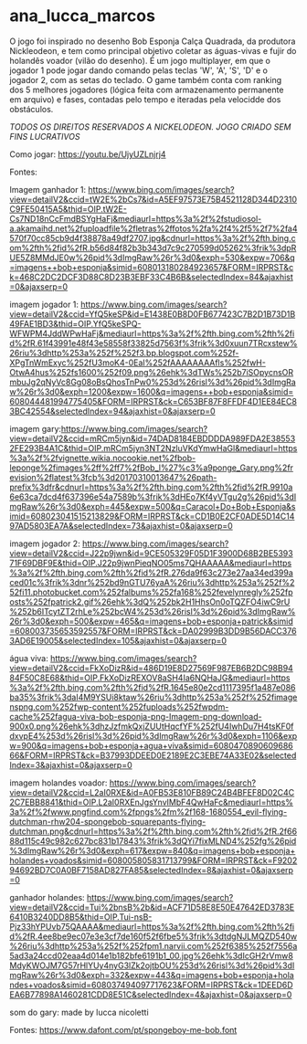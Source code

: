 # ana_lucca_marcos

O jogo foi inspirado no desenho Bob Esponja Calça Quadrada, da produtora Nickleodeon, e tem como principal objetivo coletar as águas-vivas e fujir do holandês voador (vilão do desenho). É um jogo multiplayer, em que o jogador 1 pode jogar dando comando pelas teclas 'W', 'A', 'S', 'D' e o jogador 2, com as setas do teclado. O game também conta com ranking dos 5 melhores jogadores (lógica feita com armazenamento permanente em arquivo) e fases, contadas pelo tempo e iteradas pela velocidde dos obstáculos.

*TODOS OS DIREITOS RESERVADOS A NICKELODEON. JOGO CRIADO SEM FINS LUCRATIVOS*

Como jogar: https://youtu.be/UjyUZLnjrj4  

Fontes:

Imagem ganhador 1: https://www.bing.com/images/search?view=detailV2&ccid=tW2E%2bCs7&id=A5EF97573E75B4521128D344D2310C9FE50415A5&thid=OIP.tW2E-Cs7ND18nCcFmdBSYgHaFj&mediaurl=https%3a%2f%2fstudiosol-a.akamaihd.net%2fuploadfile%2fletras%2ffotos%2fa%2f4%2f5%2f7%2fa4570f70cc85cb9d4f38878a49df2707.jpg&cdnurl=https%3a%2f%2fth.bing.com%2fth%2fid%2fR.b56d84f82b3b343d7c9c270599d05262%3frik%3dpRUE5Z8MMdJE0w%26pid%3dImgRaw%26r%3d0&exph=530&expw=706&q=imagens++bob+esponja&simid=608013180284923657&FORM=IRPRST&ck=468C2DC2DCF3D88C8D23B3EBF33C4B6B&selectedIndex=84&ajaxhist=0&ajaxserp=0 

imagem jogador 1: https://www.bing.com/images/search?view=detailV2&ccid=YfQ5keSP&id=E1438E0B8D0FB677423C7B2D1B73D1B49FAE1BD3&thid=OIP.YfQ5keSPQ-WFWPM4JddWPwHaFj&mediaurl=https%3a%2f%2fth.bing.com%2fth%2fid%2fR.61f43991e48f43e58558f33825d7563f%3frik%3d0xuun7TRcxstew%26riu%3dhttp%253a%252f%252f3.bp.blogspot.com%252f-XPgTnWmExyc%252fU3moK4-0EaI%252fAAAAAAAAfls%252fwH-OtwA4hus%252fs1600%252f09.png%26ehk%3dTWs%252b7iSOpycnsORmbuJg2qNyVc8Gg08oBsQhosTnPw0%253d%26risl%3d%26pid%3dImgRaw%26r%3d0&exph=1200&expw=1600&q=imagens++bob+esponja&simid=608044481994775405&FORM=IRPRST&ck=C653BF87F8FFDF4D1EE84EC83BC42554&selectedIndex=94&ajaxhist=0&ajaxserp=0 

imagem gary:https://www.bing.com/images/search?view=detailV2&ccid=mRCm5jyn&id=74DAD8184EBDDDDA989FDA2E385532FE293B4A1C&thid=OIP.mRCm5jyn3NT2NzluVKdYmwHaGl&mediaurl=https%3a%2f%2fvignette.wikia.nocookie.net%2fbob-leponge%2fimages%2ff%2ff7%2fBob_l%27%c3%a9ponge_Gary.png%2frevision%2flatest%3fcb%3d20170310013647%26path-prefix%3dfr&cdnurl=https%3a%2f%2fth.bing.com%2fth%2fid%2fR.9910a6e63ca7dcd4f637396e54a7589b%3frik%3dHEo7Kf4yVTgu2g%26pid%3dImgRaw%26r%3d0&exph=445&expw=500&q=Caracol+Do+Bob+Esponja&simid=608023041515213829&FORM=IRPRST&ck=CD1B0E2CF0ADE5D14C1497AD5803EA7A&selectedIndex=73&ajaxhist=0&ajaxserp=0 


imagem jogador 2: https://www.bing.com/images/search?view=detailV2&ccid=J22p9jwn&id=9CE505329F05D1F3900D68B2BE539371F69DBF9E&thid=OIP.J22p9jwnPieqNO05ms7QHAAAAA&mediaurl=https%3a%2f%2fth.bing.com%2fth%2fid%2fR.276da9f63c273e27aa34ed399aced01c%3frik%3dnr%252bd9nGTU76yaA%26riu%3dhttp%253a%252f%252fi11.photobucket.com%252falbums%252fa168%252fevelynregly%252fposts%252fpatrick2.gif%26ehk%3dQ%252bk2H1HhsOn0oTQZFO4iwC9rU%252b6ITcytZT2rhLe%252bcW4%253d%26risl%3d%26pid%3dImgRaw%26r%3d0&exph=500&expw=465&q=imagens+bob+esponja+patrick&simid=608003735653592557&FORM=IRPRST&ck=DA02999B3DD9B56DACC3763AD6E19005&selectedIndex=105&ajaxhist=0&ajaxserp=0 


água viva: https://www.bing.com/images/search?view=detailV2&ccid=FkXoDizR&id=486D19E8D27569F987EB6B2DC98B9484F50C8E68&thid=OIP.FkXoDizREXOV8aSH4Ia6NQHaJG&mediaurl=https%3a%2f%2fth.bing.com%2fth%2fid%2fR.1645e80e2cd1117395f1a487e086ba35%3frik%3daI4M9YSUi8ktaw%26riu%3dhttp%253a%252f%252fimagenspng.com%252fwp-content%252fuploads%252fwpdm-cache%252fagua-viva-bob-esponja-png-Imagem-png-download-900x0.png%26ehk%3dhzJzfmkQxjZUUtHqcfYF%252fU4IwhDu7H4tsKF0fdxvpE4%253d%26risl%3d%26pid%3dImgRaw%26r%3d0&exph=1106&expw=900&q=imagens+bob+esponja+agua+viva&simid=608047089060968666&FORM=IRPRST&ck=B37993DDEED0E2189E2C3EBE74A33E02&selectedIndex=3&ajaxhist=0&ajaxserp=0 

imagem holandes voador: https://www.bing.com/images/search?view=detailV2&ccid=L2aI0RXE&id=A0FB53E810FB89C24B4BFEF8D02C4C2C7EBB8841&thid=OIP.L2aI0RXEnJgsYnvIMbF4QwHaFc&mediaurl=https%3a%2f%2fwww.pngfind.com%2fpngs%2fm%2f168-1680554_evil-flying-dutchman-rhw204-spongebob-squarepants-flying-dutchman.png&cdnurl=https%3a%2f%2fth.bing.com%2fth%2fid%2fR.2f6688d115c49c982c627bc831b17843%3frik%3dQYi7fixMLND4%252fg%26pid%3dImgRaw%26r%3d0&exph=617&expw=840&q=imagens+bob+esponja+holandes+voados&simid=608005805831713799&FORM=IRPRST&ck=F920294692BD7C0A0BF7158AD827FA85&selectedIndex=8&ajaxhist=0&ajaxserp=0 

ganhador holandes: https://www.bing.com/images/search?view=detailV2&ccid=Tui%2bnsB%2b&id=ACF71D58E8E50E47642ED3783E6410B3240DD8B5&thid=OIP.Tui-nsB-Pjz33hYPUvb75QAAAA&mediaurl=https%3a%2f%2fth.bing.com%2fth%2fid%2fR.4ee8be9ec07e3e3cf7de160f52f6fbe5%3frik%3dtdgNJLMQZD540w%26riu%3dhttp%253a%252f%252fpm1.narvii.com%252f6385%252f7556a5ad3a24ccd02eaa4d014e1b182bfe6191b1_00.jpg%26ehk%3dIcGH2rVmw8MdyKWOJM7G57rHlYUy4nyG3lZk2ojtbOU%253d%26risl%3d%26pid%3dImgRaw%26r%3d0&exph=332&expw=443&q=imagens+bob+esponja+holandes+voados&simid=608037494097717623&FORM=IRPRST&ck=1DEED6DEA6B77898A1460281CDD8E51C&selectedIndex=4&ajaxhist=0&ajaxserp=0 

som do gary: made by lucca nicoletti

Fontes: https://www.dafont.com/pt/spongeboy-me-bob.font 
